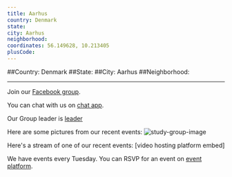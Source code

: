 ```yaml
---
title: Aarhus
country: Denmark
state: 
city: Aarhus
neighborhood: 
coordinates: 56.149628, 10.213405
plusCode:
---
```


##Country: Denmark
##State: 
##City: Aarhus
##Neighborhood: 
*****
Join our [Facebook group](https://www.facebook.com/groups/FreeCodeCampAarhus).

You can chat with us on [chat app]().

Our Group leader is [leader]()

Here are some pictures from our recent events:
![study-group-image]()

Here's a stream of one of our recent events:
[video hosting platform embed]

We have events every Tuesday. You can RSVP for an event on [event platform]().
